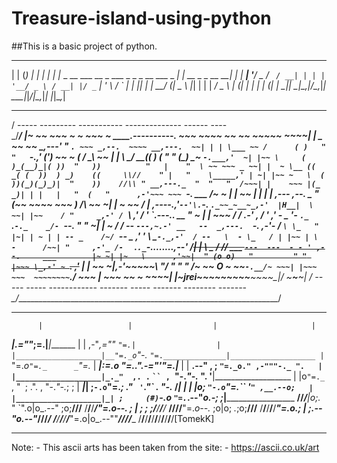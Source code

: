 # Treasure-island-using-python

##This is a basic project of python. 
 _                                     _     _                 _ 
| |                                   (_)   | |               | |
| |_ _ __ ___  __ _ ___ _   _ _ __ ___ _ ___| | __ _ _ __   __| |
| __| '__/ _ \/ _` / __| | | | '__/ _ \ / __| |/ _` | '_ \ / _` |
| |_| | |  __/ (_| \__ \ |_| | | |  __/ \__ \ | (_| | | | | (_| |
 \__|_|  \___|\__,_|___/\__,_|_|  \___|_|___/_|\__,_|_| |_|\__,_|
 
   ____________________________________________________________________
 / \-----     ---------  -----------     -------------- ------    ----\
 \_/__________________________________________________________________/
 |~ ~~ ~~~ ~ ~ ~~~ ~ _____.----------._ ~~~  ~~~~ ~~   ~~  ~~~~~ ~~~~|
 |  _   ~~ ~~ __,---'_       "         `. ~~~ _,--.  ~~~~ __,---.  ~~|
 | | \___ ~~ /      ( )   "          "   `-.,' (') \~~ ~ (  / _\ \~~ |
 |  \    \__/_   __(( _)_      (    "   "     (_\_) \___~ `-.___,'  ~|
 |~~ \     (  )_(__)_|( ))  "   ))          "   |    "  \ ~~ ~~~ _ ~~|
 |  ~ \__ (( _( (  ))  ) _)    ((     \\//    " |   "    \_____,' | ~|
 |~~ ~   \  ( ))(_)(_)_)|  "    ))    //\\ " __,---._  "  "   "  /~~~|
 |    ~~~ |(_ _)| | |   |   "  (   "      ,-'~~~ ~~~ `-.   ___  /~ ~ |
 | ~~     |  |  |   |   _,--- ,--. _  "  (~~  ~~~~  ~~~ ) /___\ \~~ ~|
 |  ~ ~~ /   |      _,----._,'`--'\.`-._  `._~~_~__~_,-'  |H__|  \ ~~|
 |~~    / "     _,-' / `\ ,' / _'  \`.---.._          __        " \~ |
 | ~~~ / /   .-' , / ' _,'_  -  _ '- _`._ `.`-._    _/- `--.   " " \~|
 |  ~ / / _-- `---,~.-' __   --  _,---.  `-._   _,-'- / ` \ \_   " |~|
 | ~ | | -- _    /~/  `-_- _  _,' '  \ \_`-._,-'  / --   \  - \_   / |
 |~~ | \ -      /~~| "     ,-'_ /-  `_ ._`._`-...._____...._,--'  /~~|
 | ~~\  \_ /   /~~/    ___  `---  ---  - - ' ,--.     ___        |~ ~|
 |~   \      ,'~~|  " (o o)   "         " " |~~~ \_,-' ~ `.     ,'~~ |
 | ~~ ~|__,-'~~~~~\    \"/      "  "   "    /~ ~~   O ~ ~~`-.__/~ ~~~|
 |~~~ ~~~  ~~~~~~~~`.______________________/ ~~~    |   ~~~ ~~ ~ ~~~~|
 |____~jrei~__~_______~~_~____~~_____~~___~_~~___~\_|_/ ~_____~___~__|
 / \----- ----- ------------  ------- ----- -------  --------  -------\
 \_/__________________________________________________________________/
 
 *******************************************************************************
          |                   |                  |                     |
 _________|________________.=""_;=.______________|_____________________|_______
|                   |  ,-"_,=""     `"=.|                  |
|___________________|__"=._o`"-._        `"=.______________|___________________
          |                `"=._o`"=._      _`"=._                     |
 _________|_____________________:=._o "=._."_.-="'"=.__________________|_______
|                   |    __.--" , ; `"=._o." ,-"""-._ ".   |
|___________________|_._"  ,. .` ` `` ,  `"-._"-._   ". '__|___________________
          |           |o`"=._` , "` `; .". ,  "-._"-._; ;              |
 _________|___________| ;`-.o`"=._; ." ` '`."\` . "-._ /_______________|_______
|                   | |o;    `"-.o`"=._``  '` " ,__.--o;   |
|___________________|_| ;     (#) `-.o `"=.`_.--"_o.-; ;___|___________________
____/______/______/___|o;._    "      `".o|o_.--"    ;o;____/______/______/____
/______/______/______/_"=._o--._        ; | ;        ; ;/______/______/______/_
____/______/______/______/__"=._o--._   ;o|o;     _._;o;____/______/______/____
/______/______/______/______/____"=._o._; | ;_.--"o.--"_/______/______/______/_
____/______/______/______/______/_____"=.o|o_.--""___/______/______/______/____
/______/______/______/______/______/______/______/______/______/______/[TomekK]
*******************************************************************************

Note: - This ascii arts has been taken from the site: - https://ascii.co.uk/art
